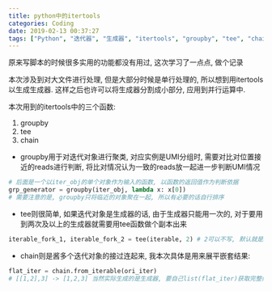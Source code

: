 ```yaml
---
title: python中的itertools
categories: Coding
date: 2019-02-13 00:37:27
tags: ["Python", "迭代器", "生成器", "itertools", "groupby", "tee", "chain"]
---
```


原来写脚本的时候很多实用的功能都没有用过, 这次学习了一点点, 做个记录
<!-- 摘要部分 -->
<!-- more -->

本次涉及到对大文件进行处理, 但是大部分时候是单行处理的, 所以想到用itertools以生成生成器. 这样之后也许可以将生成器分割成小部分, 应用到并行运算中.

本次用到的itertools中的三个函数:

1. groupby
2. tee
3. chain

- groupby用于对迭代对象进行聚类, 对应实例是UMI分组时, 需要对比对位置接近的reads进行判断, 将比对情况认为一致的reads放一起进一步判断UMI情况

```python
# 后面是一个以iter_obj的单个对象作为输入的函数, 以函数的返回值作为判断依据
grp_generator = groupby(iter_obj, lambda x: x[0])
# 需要注意的是, groupby只将临近的对象聚在一起, 所以有必要的话自行排序
```

- tee则很简单, 如果迭代对象是生成器的话, 由于生成器只能用一次的, 对于要用到两次及以上的生成器就需要用tee函数做个副本出来

```python
iterable_fork_1, iterable_fork_2 = tee(iterable, 2) # 2可以不写, 默认就是2
```

- chain则是酱多个迭代对象的接过连起来, 我本次具体是用来展平嵌套结果:

```python
flat_iter = chain.from_iterable(ori_iter)
# [[1,2],3] -> [1,2,3] 当然实际生成的是生成器, 要自己list(flat_iter)获取完整结果
```

